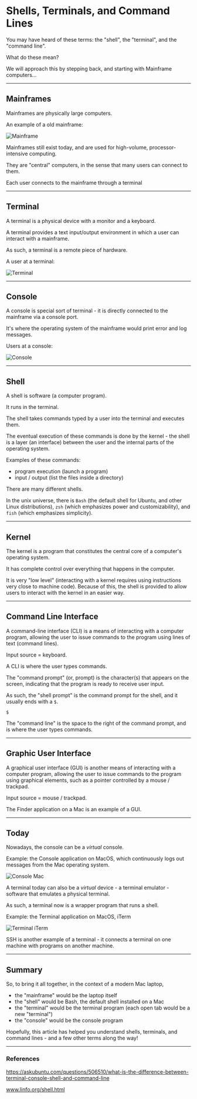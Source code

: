# Shells, Terminals, and Command Lines

You may have heard of these terms: the "shell", the "terminal", and the "command line".

What do these mean?

We will approach this by stepping back, and starting with Mainframe computers...


---
## Mainframes
Mainframes are physically large computers.

An example of a old mainframe:

![Mainframe](/images/mainframe-1.gif)



Mainframes still exist today, and are used for high-volume, processor-intensive computing.

They are "central" computers, in the sense that many users can connect to them.

Each user connects to the mainframe through a terminal

---
## Terminal
A terminal is a physical device with a monitor and a keyboard.

A terminal provides a text input/output environment in which a user can interact with a mainframe.

As such, a terminal is a remote piece of hardware.

A user at a terminal:

![Terminal](/images/terminal-1.jpg)

---
## Console
A console is special sort of terminal - it is directly connected to the mainframe via a console port.

It's where the operating system of the mainframe would print error and log messages.

Users at a console:

![Console](/images/console-1.jpg)

---
## Shell
A shell is software (a computer program).

 It runs in the terminal.

The shell takes commands typed by a user into the terminal and executes them.

The eventual execution of these commands is done by the kernel - the shell is a layer (an interface) between the user and the internal parts of the operating system.

Examples of these commands:
- program execution (launch a program)
- input / output (list the files inside a directory)

There are many different shells.

In the unix universe, there is `Bash` (the default shell for Ubuntu, and other Linux distributions), `zsh` (which emphasizes power and customizability), and `fish` (which emphasizes simplicity).

---
## Kernel
The kernel is a program that constitutes the central core of a computer's operating system.

It has complete control over everything that happens in the computer.

It is very "low level" (interacting with a kernel requires using instructions very close to machine code). Because of this, the shell is provided to allow users to interact with the kernel in an easier way.


---
## Command Line Interface
A command-line interface (CLI) is a means of interacting with a computer program, allowing the user to issue commands to the program using lines of text (command lines).

Input source = keyboard.

A CLI is where the user types commands.

The "command prompt" (or, prompt) is the character(s) that appears on the screen, indicating that the program is ready to receive user input.

As such, the "shell prompt" is the command prompt for the shell, and it usually ends with a `$`.

```
$
```

The "command line" is the space to the right of the command prompt, and is where the user types commands.


---
## Graphic User Interface
A graphical user interface (GUI) is another means of interacting with a computer program, allowing the user to issue commands to the program using graphical elements, such as a pointer controlled by a mouse / trackpad.

Input source = mouse / trackpad.

The Finder application on a Mac is an example of a GUI.

---
## Today
Nowadays, the console can be a _virtual_ console.

Example: the Console application on MacOS, which continuously logs out messages from the Mac operating system.

![Console Mac](/images/console-mac.png)

A terminal today can also be a _virtual_ device - a terminal emulator - software that emulates a physical terminal.

As such, a terminal now is a wrapper program that runs a shell.

Example: the Terminal application on MacOS, iTerm

![Terminal iTerm](/images/terminal-iterm.png)

SSH is another example of a terminal - it connects a terminal on one machine with programs on another machine.


---
## Summary
So, to bring it all together, in the context of a modern Mac laptop,
- the "mainframe" would be the laptop itself
- the "shell" would be Bash, the default shell installed on a Mac
- the "terminal" would be the terminal program (each open tab would be a new "terminal")
- the "console" would be the console program


Hopefully, this article has helped you understand shells, terminals, and command lines - and a few other terms along the way!


---
###  References
https://askubuntu.com/questions/506510/what-is-the-difference-between-terminal-console-shell-and-command-line

www.linfo.org/shell.html
